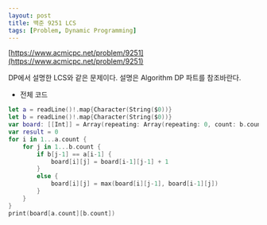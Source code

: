 ```yaml
---
layout: post
title: 백준 9251 LCS
tags: [Problem, Dynamic Programming]
---
```


[https://www.acmicpc.net/problem/9251](https://www.acmicpc.net/problem/9251)

DP에서 설명한 LCS와 같은 문제이다. 설명은 Algorithm DP 파트를 참조바란다.

- 전체 코드



```swift
let a = readLine()!.map{Character(String($0))}
let b = readLine()!.map{Character(String($0))}
var board: [[Int]] = Array(repeating: Array(repeating: 0, count: b.count+1), count: a.count+1)
var result = 0
for i in 1...a.count {
    for j in 1...b.count {
        if b[j-1] == a[i-1] {
            board[i][j] = board[i-1][j-1] + 1
        }
        else {
            board[i][j] = max(board[i][j-1], board[i-1][j])
        }
    }
}
print(board[a.count][b.count])
```

